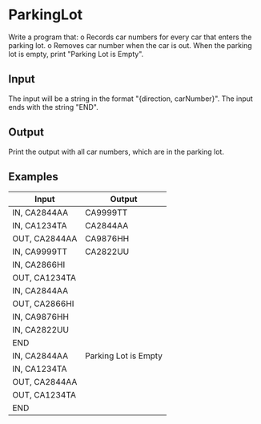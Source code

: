 # ParkingLot

Write a program that:
 o	Records car numbers for every car that enters the parking lot.
 o	Removes car number when the car is out.
When the parking lot is empty, print "Parking Lot is Empty".

Input
-----

The input will be a string in the format "{direction, carNumber}".
The input ends with the string "END".

Output
--------

Print the output with all car numbers, which are in the parking lot.

Examples
---------

Input |	Output
------|--------
IN, CA2844AA | CA9999TT
IN, CA1234TA | CA2844AA
OUT, CA2844AA | CA9876HH
IN, CA9999TT |CA2822UU
IN, CA2866HI |
OUT, CA1234TA |
IN, CA2844AA |
OUT, CA2866HI |
IN, CA9876HH |
IN, CA2822UU |
END |
IN, CA2844AA |Parking Lot is Empty
IN, CA1234TA |
OUT, CA2844AA |
OUT, CA1234TA |
END |


